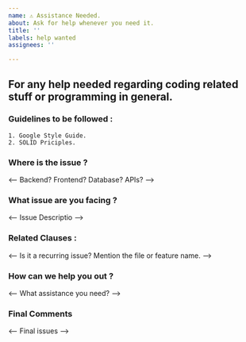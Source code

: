 ```yaml
---
name: ⚠ Assistance Needed.
about: Ask for help whenever you need it. 
title: ''
labels: help wanted
assignees: ''

---
```

<!-- DO NOT DELETE 
validate_template=true
template_path=.github/ISSUE_TEMPLATE/Assistance.md
-->


## For any help needed regarding coding related stuff or programming in general.

### Guidelines to be followed : 
```
1. Google Style Guide.
2. SOLID Priciples.
```

### Where is the issue ? 
<-- Backend? Frontend? Database? APIs? -->

### What issue are you facing ?
<-- Issue Descriptio -->


### Related Clauses : 
<-- Is it a recurring issue? Mention the file or feature name. -->



### How can we help you out ? 
<-- What assistance you need? -->


### Final Comments
<-- Final issues -->


